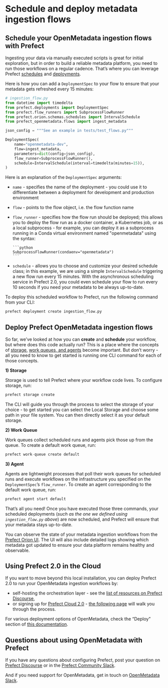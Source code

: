 # Schedule and deploy metadata ingestion flows


## Schedule your OpenMetadata ingestion flows with Prefect

Ingesting your data via manually executed scripts is great for initial exploration, but in order to build a reliable metadata platform, you need to run those workflows on a regular cadence. That’s where you can leverage Prefect [schedules](https://www.notion.so/OM-Docs-01b7a7fbf2ec44f7ab9fa08085b51d14) and [deployments](https://orion-docs.prefect.io/concepts/deployments/).

Here is how you can add a `DeploymentSpec` to your flow to ensure that your metadata gets refreshed every 15 minutes:

```python
# ingestion_flow.py
from datetime import timedelta
from prefect.deployments import DeploymentSpec
from prefect.flow_runners import SubprocessFlowRunner
from prefect.orion.schemas.schedules import IntervalSchedule
from prefect_openmetadata.flows import ingest_metadata

json_config = """See an example in tests/test_flows.py"""

DeploymentSpec(
    name="openmetadata-dev",
    flow=ingest_metadata,
    parameters=dict(config=json_config),
    flow_runner=SubprocessFlowRunner(),
    schedule=IntervalSchedule(interval=timedelta(minutes=15)),
)
```

Here is an explanation of the `DeploymentSpec` arguments:

- `name` - specifies the name of the deployment - you could use it to differentiate between a deployment for development and production environment
- `flow` - points to the flow object, i.e. the flow function name
- `flow_runner` - specifies how the flow run should be deployed; this allows you to deploy the flow run as a docker container, a Kubernetes job, or as a local subprocess - for example, you can deploy it as a subprocess running in a Conda virtual environment named "openmetadata" using the syntax: 
      
      ```python
      SubprocessFlowRunner(condaenv="openmetadata")
      ```

- `schedule` - allows you to choose and customize your desired schedule class; in this example, we are using a simple `IntervalSchedule` triggering a new flow run every 15 minutes. With the asynchronous scheduling service in Prefect 2.0, you could even schedule your flow to run every 10 seconds if you need your metadata to be always up-to-date.

To deploy this scheduled workflow to Prefect, run the following command from your CLI:

```python
prefect deployment create ingestion_flow.py
```

## Deploy Prefect OpenMetadata ingestion flows

So far, we’ve looked at how you can **create** and **schedule** your workflow, but where does this code actually run? This is a place where the concepts of [storage](https://orion-docs.prefect.io/concepts/storage/), [work queues, and agents](https://orion-docs.prefect.io/concepts/work-queues/) become important. But don’t worry - all you need to know to get started is running one CLI command for each of those concepts.

**1) Storage**

Storage is used to tell Prefect where your workflow code lives. To configure storage, run:

```python
prefect storage create
```

The CLI will guide you through the process to select the storage of your choice - to get started you can select the Local Storage and choose some path in your file system. You can then directly select it as your default storage.

**2) Work Queue**

Work queues collect scheduled runs and agents pick those up from the queue. To create a default work queue, run:

```python
prefect work-queue create default
```

**3) Agent**

Agents are lightweight processes that poll their work queues for scheduled runs and execute workflows on the infrastructure you specified on the `DeploymentSpec`’s `flow_runner`. To create an agent corresponding to the default work queue, run:

```python
prefect agent start default
```

That’s all you need! Once you have executed those three commands, your scheduled deployments (*such as the one we defined using `ingestion_flow.py` above*) are now scheduled, and Prefect will ensure that your metadata stays up-to-date.

You can observe the state of your metadata ingestion workflows from the [Prefect Orion UI](https://orion-docs.prefect.io/ui/overview/). The UI will also include detailed logs showing which metadata got updated to ensure your data platform remains healthy and observable.

## Using Prefect 2.0 in the Cloud

If you want to move beyond this local installation, you can deploy Prefect 2.0 to run your OpenMetadata ingestion workflows by:

- self-hosting the orchestration layer - see the [list of resources on Prefect Discourse](https://discourse.prefect.io/t/how-to-self-host-prefect-2-0-orchestration-layer-list-of-resources-to-get-started/952),
- or signing up for [Prefect Cloud 2.0](https://beta.prefect.io/) - [the following page](https://discourse.prefect.io/t/how-to-get-started-with-prefect-cloud-2-0/539) will walk you through the process.

For various deployment options of OpenMetadata, check the “Deploy” section of [this documentation](https://docs.open-metadata.org/).

## Questions about using OpenMetadata with Prefect

If you have any questions about configuring Prefect, post your question on [Prefect Discourse](https://discourse.prefect.io/) or in the [Prefect Community Slack](https://www.prefect.io/slack/).

And if you need support for OpenMetadata, get in touch on [OpenMetadata Slack](https://slack.open-metadata.org).
